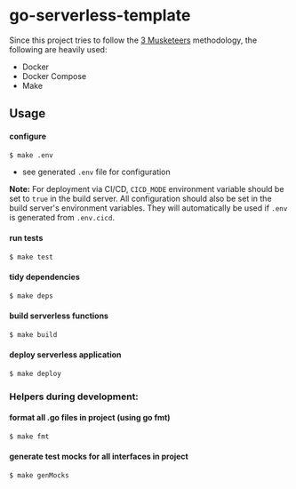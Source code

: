 # go-serverless-template

Since this project tries to follow the [3 Musketeers](https://3musketeers.io) methodology, the following are heavily used:
- Docker
- Docker Compose
- Make

## Usage

#### configure
```bash
$ make .env
```
* see generated `.env` file for configuration

**Note:** For deployment via CI/CD, `CICD_MODE` environment variable should be set to `true` in the build server. All configuration should also be set in the build server's environment variables. They will automatically be used if `.env` is generated from `.env.cicd`.

#### run tests
```bash
$ make test
```

#### tidy dependencies
```bash
$ make deps
```

#### build serverless functions
```bash
$ make build
```

#### deploy serverless application
```bash
$ make deploy
```

### Helpers during development:

#### format all .go files in project (using go fmt)
```bash
$ make fmt
```

#### generate test mocks for all interfaces in project
```bash
$ make genMocks
```
